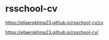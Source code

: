 # rsschool-cv

https://ellaerokhina23.github.io/rsschool-cv/cv

https://ellaerokhina23.github.io/rsschool-cv/
